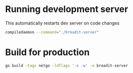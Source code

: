 # Running development server

This automatically restarts dev server on code changes

```bash
compiledaemon --command="./breadit-server"
```

# Build for production

```bash
go build -tags netgo -ldflags '-s -w' -o breadit-server
```
